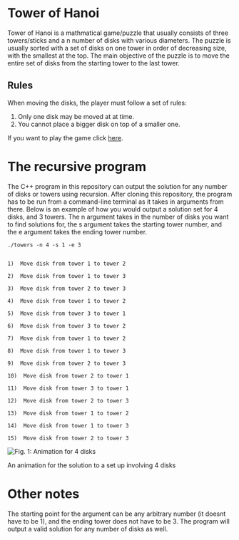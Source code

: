 # Tower of Hanoi 

Tower of Hanoi is a mathmatical game/puzzle that usually consists of three towers/sticks and a n number of disks with various diameters. The puzzle is usually sorted with a set of disks on one tower in order of decreasing size, with the smallest at the top. The main objective of the puzzle is to move the entire set of disks from the starting tower to the last tower. 


## Rules

When moving the disks, the player must follow a set of rules:

1) Only one disk may be moved at at time.
2) You cannot place a bigger disk on top of a smaller one.

If you want to play the game click [here](https://www.mathsisfun.com/games/towerofhanoi.html). 



# The recursive program

The C++ program in this repository can output the solution for any number of disks or towers using recursion. After cloning this repository, the program has to be run from a command-line terminal as it takes in arguments from there. Below is an example of how you would output a solution set for 4 disks, and 3 towers. The n argument takes in the number of disks you want to find solutions for, the s argument takes the starting tower number, and the e argument takes the ending tower number.


  ```./towers -n 4 -s 1 -e 3```
 ``` 
 
1)  Move disk from tower 1 to tower 2 

2)  Move disk from tower 1 to tower 3 

3)  Move disk from tower 2 to tower 3 

4)  Move disk from tower 1 to tower 2 

5)  Move disk from tower 3 to tower 1 

6)  Move disk from tower 3 to tower 2 

7)  Move disk from tower 1 to tower 2 

8)  Move disk from tower 1 to tower 3 

9)  Move disk from tower 2 to tower 3 

10)  Move disk from tower 2 to tower 1

11)  Move disk from tower 3 to tower 1

12)  Move disk from tower 2 to tower 3

13)  Move disk from tower 1 to tower 2

14)  Move disk from tower 1 to tower 3

15)  Move disk from tower 2 to tower 3 

```


<img src="http://upload.wikimedia.org/wikipedia/commons/6/60/Tower_of_Hanoi_4.gif" alt="Fig. 1: Animation for 4 disks" /><figcaption aria-hidden="true"> An animation for the solution to a set up involving 4 disks</figcaption>

# Other notes

The starting point for the argument can be any arbitrary number (it doesnt have to be 1), and the ending tower does not have to be 3. The program will output a valid solution for any number of disks as well. 
